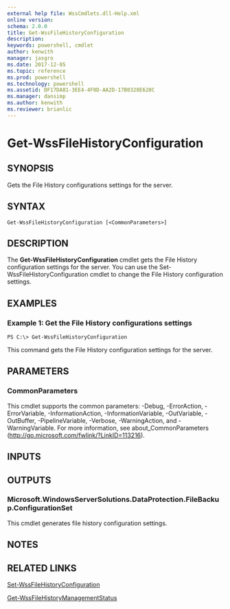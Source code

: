 ```yaml
---
external help file: WssCmdlets.dll-Help.xml
online version: 
schema: 2.0.0
title: Get-WssFileHistoryConfiguration
description: 
keywords: powershell, cmdlet
author: kenwith
manager: jasgro
ms.date: 2017-12-05
ms.topic: reference
ms.prod: powershell
ms.technology: powershell
ms.assetid: DF17DA81-3EE4-4F0D-AA2D-17B0328E628C
ms.manager: dansimp
ms.author: kenwith
ms.reviewer: brianlic
---
```


# Get-WssFileHistoryConfiguration

## SYNOPSIS
Gets the File History configurations settings for the server.

## SYNTAX

```
Get-WssFileHistoryConfiguration [<CommonParameters>]
```

## DESCRIPTION
The **Get-WssFileHistoryConfiguration** cmdlet gets the File History configuration settings for the server.
You can use the Set-WssFileHistoryConfiguration cmdlet to change the File History configuration settings.

## EXAMPLES

### Example 1: Get the File History configurations settings
```
PS C:\> Get-WssFileHistoryConfiguration
```

This command gets the File History configuration settings for the server.

## PARAMETERS

### CommonParameters
This cmdlet supports the common parameters: -Debug, -ErrorAction, -ErrorVariable, -InformationAction, -InformationVariable, -OutVariable, -OutBuffer, -PipelineVariable, -Verbose, -WarningAction, and -WarningVariable. For more information, see about_CommonParameters (http://go.microsoft.com/fwlink/?LinkID=113216).

## INPUTS

## OUTPUTS

### Microsoft.WindowsServerSolutions.DataProtection.FileBackup.ConfigurationSet
This cmdlet generates file history configuration settings.

## NOTES

## RELATED LINKS

[Set-WssFileHistoryConfiguration](./Set-WssFileHistoryConfiguration.md)

[Get-WssFileHistoryManagementStatus](./Get-WssFileHistoryManagementStatus.md)

